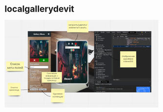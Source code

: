 # localgallerydevit

![Image alt](https://github.com/lvalentyn/localgallerydevit/raw/master/src/img/screenshot.png)

